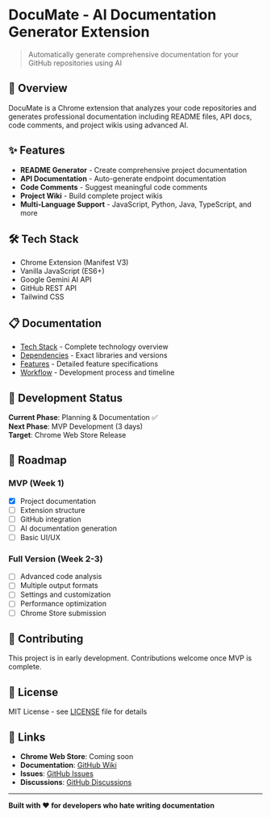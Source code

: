 # DocuMate - AI Documentation Generator Extension

> Automatically generate comprehensive documentation for your GitHub repositories using AI

## 🚀 Overview

DocuMate is a Chrome extension that analyzes your code repositories and generates professional documentation including README files, API docs, code comments, and project wikis using advanced AI.

## ✨ Features

- **README Generator** - Create comprehensive project documentation
- **API Documentation** - Auto-generate endpoint documentation
- **Code Comments** - Suggest meaningful code comments
- **Project Wiki** - Build complete project wikis
- **Multi-Language Support** - JavaScript, Python, Java, TypeScript, and more

## 🛠️ Tech Stack

- Chrome Extension (Manifest V3)
- Vanilla JavaScript (ES6+)
- Google Gemini AI API
- GitHub REST API
- Tailwind CSS

## 📋 Documentation

- [Tech Stack](./TECH_STACK.md) - Complete technology overview
- [Dependencies](./DEPENDENCIES.txt) - Exact libraries and versions
- [Features](./FEATURES.md) - Detailed feature specifications
- [Workflow](./WORKFLOW.md) - Development process and timeline

## 🚧 Development Status

**Current Phase**: Planning & Documentation ✅  
**Next Phase**: MVP Development (3 days)  
**Target**: Chrome Web Store Release

## 📅 Roadmap

### MVP (Week 1)
- [x] Project documentation
- [ ] Extension structure
- [ ] GitHub integration
- [ ] AI documentation generation
- [ ] Basic UI/UX

### Full Version (Week 2-3)
- [ ] Advanced code analysis
- [ ] Multiple output formats
- [ ] Settings and customization
- [ ] Performance optimization
- [ ] Chrome Store submission

## 🤝 Contributing

This project is in early development. Contributions welcome once MVP is complete.

## 📄 License

MIT License - see [LICENSE](./LICENSE) file for details

## 🔗 Links

- **Chrome Web Store**: Coming soon
- **Documentation**: [GitHub Wiki](../../wiki)
- **Issues**: [GitHub Issues](../../issues)
- **Discussions**: [GitHub Discussions](../../discussions)

---

**Built with ❤️ for developers who hate writing documentation**